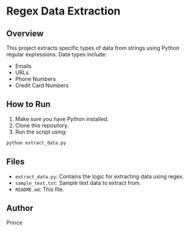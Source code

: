 # Regex Data Extraction

## Overview
This project extracts specific types of data from strings using Python regular expressions.
Data types include:
- Emails
- URLs
- Phone Numbers
- Credit Card Numbers

## How to Run
1. Make sure you have Python installed.
2. Clone this repository.
3. Run the script using:
```bash
python extract_data.py
```

## Files
- `extract_data.py`: Contains the logic for extracting data using regex.
- `sample_text.txt`: Sample text data to extract from.
- `README.md`: This file.

## Author
Prince
